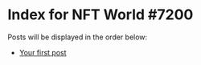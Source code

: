 # Index for NFT World #7200
Posts will be displayed in the order below:

- [Your first post](./001-first.md)

